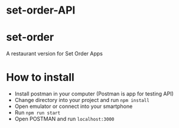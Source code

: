 # set-order-API

# set-order
A restaurant version for Set Order Apps

# How to install
- Install postman in your computer (Postman is app for testing API)
- Change directory into your project and run `npm install`
- Open emulator or connect into your smartphone
- Run `npm run start`
- Open POSTMAN and run `localhost:3000`
